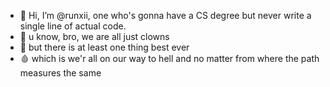 - 👋 Hi, I’m @runxii, one who's gonna have a CS degree but never write a single line of actual code.
- 🤡 u know, bro, we are all just clowns
- 🔪 but there is at least one thing best ever
- 🩸 which is we'r all on our way to hell and no matter from where the path measures the same

<!---
runxii/runxii is a ✨ special ✨ repository because its `README.md` (this file) appears on your GitHub profile.
You can click the Preview link to take a look at your changes.
--->
